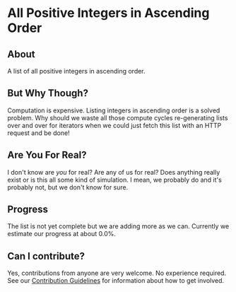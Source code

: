 # All Positive Integers in Ascending Order

## About

A list of all positive integers in ascending order.

## But Why Though?

Computation is expensive. Listing integers in ascending order is a solved problem. Why should we waste all those compute cycles re-generating lists over and over for iterators when we could just fetch this list with an HTTP request and be done!

## Are You For Real?

I don't know are *you* for real? Are any of us for real? Does anything really exist or is this all some kind of simulation. I mean, we probably do and it's probably not, but we don't know for sure.

## Progress

The list is not yet complete but we are adding more as we can. Currently we estimate our progress at about 0.0%.

## Can I contribute?

Yes, contributions from anyone are very welcome. No experience required. See our [Contribution Guidelines](CONTRIBUTING.md) for information about how to get involved.

